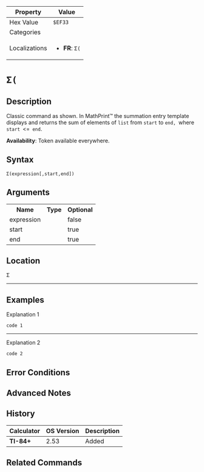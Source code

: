 | Property      | Value |
|---------------|-------|
| Hex Value     | `$EF33`|
| Categories    | <ul></ul> |
| Localizations | <ul><li><b>FR</b>: `Σ(`</li></ul> |

# `Σ(`

## Description
Classic command as shown.
In MathPrint™ the summation entry template displays and returns the sum of elements of `list`  from `start`  to `end, `where` start `<=` end`.


<b>Availability</b>: Token available everywhere.

## Syntax
`Σ(expression[,start,end])`

## Arguments
<table>
<tr><th>Name</th><th>Type</th><th>Optional</th></tr>

<tr><td>expression</td><td></td><td>false</td></tr>

<tr><td>start</td><td></td><td>true</td></tr>

<tr><td>end</td><td></td><td>true</td></tr>

</table>

## Location
<kbd>Σ</kbd>
<hr>

## Examples

Explanation 1
```ti-basic
code 1
```
---
Explanation 2
```ti-basic
code 2
```

## Error Conditions


## Advanced Notes


## History
| Calculator | OS Version | Description |
|------------|------------|-------------|
| <b>TI-84+</b> | 2.53 | Added

## Related Commands

    